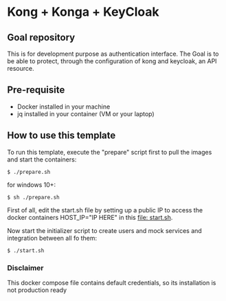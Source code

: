 # Kong + Konga + KeyCloak

## Goal repository

This is for development purpose as authentication interface. The Goal is to be able to protect, through the configuration of kong and keycloak, an API resource.

## Pre-requisite

- Docker installed in your machine
- jq installed in your container (VM or your laptop)

## How to use this template

To run this template, execute the "prepare" script first to pull the images and start the containers:

```shell
$ ./prepare.sh
```

for windows 10+:

```shell
$ sh ./prepare.sh
```

First of all, edit the start.sh file by setting up a public IP to access the docker containers HOST_IP="IP HERE" in this [file: start.sh](./start.sh).

Now start the initializer script to create users and mock services and integration between all fo them:

```shell
$ ./start.sh
```

### Disclaimer

This docker compose file contains default credentials, so its installation is not production ready 
